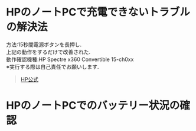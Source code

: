 # HPのノートPCで充電できないトラブルの解決法
方法:15秒間電源ボタンを長押し.  
上記の動作をするだけで改善された.  
動作確認機種:HP Spectre x360 Convertible 15-ch0xx  
※実行する際は自己責任でお願いします.
> [HP公式](https://support.hp.com/jp-ja/document/c04094174)

# HPのノートPCでのバッテリー状況の確認
